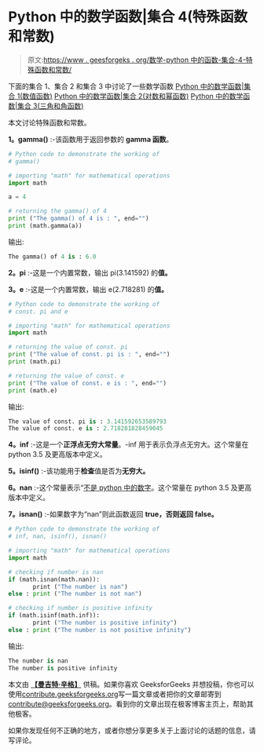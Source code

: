 # Python 中的数学函数|集合 4(特殊函数和常数)

> 原文:[https://www . geesforgeks . org/数学-python 中的函数-集合-4-特殊函数和常数/](https://www.geeksforgeeks.org/mathematical-functions-in-python-set-4-special-functions-and-constants/)

下面的集合 1、集合 2 和集合 3 中讨论了一些数学函数
[Python 中的数学函数|集合 1(数值函数)](https://www.geeksforgeeks.org/mathematical-functions-python-set-1-numeric-functions/)
[Python 中的数学函数|集合 2(对数和幂函数)](https://www.geeksforgeeks.org/mathematical-functions-python-set-2-logarithmic-power-functions/)
[Python 中的数学函数|集合 3(三角和角函数)](https://www.geeksforgeeks.org/mathematical-functions-in-python-set-3-trigonometric-and-angular-functions/)

本文讨论特殊函数和常数。

**1。gamma()** :-该函数用于返回参数的 **gamma 函数**。

```py
# Python code to demonstrate the working of
# gamma()

# importing "math" for mathematical operations
import math

a = 4

# returning the gamma() of 4
print ("The gamma() of 4 is : ", end="")
print (math.gamma(a))
```

输出:

```py
The gamma() of 4 is : 6.0

```

**2。pi** :-这是一个内置常数，输出 pi(3.141592) 的**值。**

**3。e** :-这是一个内置常数，输出 e(2.718281) 的**值。**

```py
# Python code to demonstrate the working of
# const. pi and e

# importing "math" for mathematical operations
import math

# returning the value of const. pi
print ("The value of const. pi is : ", end="")
print (math.pi)

# returning the value of const. e
print ("The value of const. e is : ", end="")
print (math.e)
```

输出:

```py
The value of const. pi is : 3.141592653589793
The value of const. e is : 2.718281828459045

```

**4。inf** :-这是一个**正浮点无穷大常量**。-inf 用于表示负浮点无穷大。这个常量在 python 3.5 及更高版本中定义。

**5。isinf()** :-该功能用于**检查**值是否为**无穷大。**

**6。nan** :-这个常量表示“[不是 python 中的数字](https://www.geeksforgeeks.org/nan-in-cpp-what-is-it-and-how-to-check-for-it/)。这个常量在 python 3.5 及更高版本中定义。

**7。isnan()** :-如果数字为“nan”则此函数返回 **true，否则返回 false。**

```py
# Python code to demonstrate the working of
# inf, nan, isinf(), isnan()

# importing "math" for mathematical operations
import math

# checking if number is nan
if (math.isnan(math.nan)):
       print ("The number is nan")
else : print ("The number is not nan")

# checking if number is positive infinity
if (math.isinf(math.inf)):
       print ("The number is positive infinity")
else : print ("The number is not positive infinity")
```

输出:

```py
The number is nan
The number is positive infinity

```

本文由 **[【曼吉特·辛格】](https://www.geeksforgeeks.org/geek-of-the-month/)** 供稿。如果你喜欢 GeeksforGeeks 并想投稿，你也可以使用[contribute.geeksforgeeks.org](http://www.contribute.geeksforgeeks.org)写一篇文章或者把你的文章邮寄到 contribute@geeksforgeeks.org。看到你的文章出现在极客博客主页上，帮助其他极客。

如果你发现任何不正确的地方，或者你想分享更多关于上面讨论的话题的信息，请写评论。